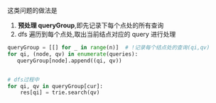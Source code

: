 这类问题的做法是

1. **预处理 queryGroup**,即先记录下每个点处的所有查询
2. dfs 遍历到每个点处,取出当前结点对应的 query 进行处理

```Python
queryGroup = [[] for _ in range(n)]  # !记录每个结点处的查询(qi,qv)
for qi, (node, qv) in enumerate(queries):
   queryGroup[node].append((qi, qv))


# dfs过程中
for qi, qv in queryGroup[cur]:
    res[qi] = trie.search(qv)
```
